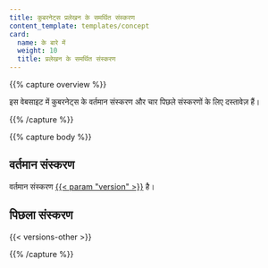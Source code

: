 ```yaml
---
title: कुबरनेट्स प्रलेखन के समर्थित संस्करण
content_template: templates/concept
card:
  name: के बारे में
  weight: 10
  title: प्रलेखन के समर्थित संस्करण
---
```


{{% capture overview %}}

इस वेबसाइट में कुबरनेट्स के वर्तमान संस्करण और चार पिछले संस्करणों के लिए दस्तावेज़ हैं।

{{% /capture %}}

{{% capture body %}}

## वर्तमान संस्करण

वर्तमान संस्करण
[{{< param "version" >}}](/) है।

## पिछला संस्करण

{{< versions-other >}}

{{% /capture %}}


